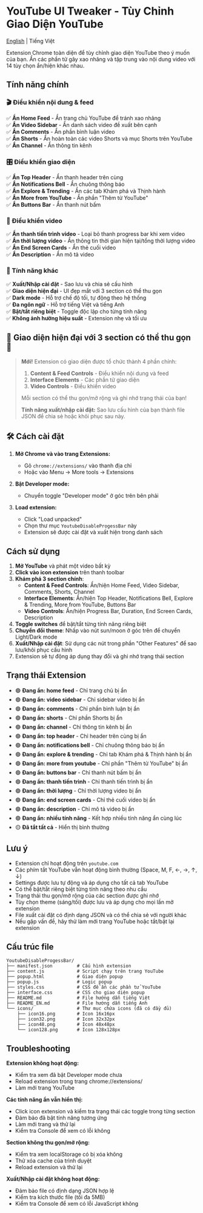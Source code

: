 # YouTube UI Tweaker - Tùy Chỉnh Giao Diện YouTube

[English](README_EN.md) | Tiếng Việt

Extension Chrome toàn diện để tùy chỉnh giao diện YouTube theo ý muốn của bạn. Ẩn các phần tử gây xao nhãng và tập trung vào nội dung video với 14 tùy chọn ẩn/hiện khác nhau.

## Tính năng chính

### 🎬 Điều khiển nội dung & feed
✅ **Ẩn Home Feed** - Ẩn trang chủ YouTube để tránh xao nhãng <br>
✅ **Ẩn Video Sidebar** - Ẩn danh sách video đề xuất bên cạnh <br>
✅ **Ẩn Comments** - Ẩn phần bình luận video <br>
✅ **Ẩn Shorts** - Ẩn hoàn toàn các video Shorts và mục Shorts trên YouTube <br>
✅ **Ẩn Channel** - Ẩn thông tin kênh <br>

### 🎛️ Điều khiển giao diện
✅ **Ẩn Top Header** - Ẩn thanh header trên cùng <br>
✅ **Ẩn Notifications Bell** - Ẩn chuông thông báo <br>
✅ **Ẩn Explore & Trending** - Ẩn các tab Khám phá và Thịnh hành <br>
✅ **Ẩn More from YouTube** - Ẩn phần "Thêm từ YouTube" <br>
✅ **Ẩn Buttons Bar** - Ẩn thanh nút bấm <br>

### 🎥 Điều khiển video
✅ **Ẩn thanh tiến trình video** - Loại bỏ thanh progress bar khi xem video <br>
✅ **Ẩn thời lượng video** - Ẩn thông tin thời gian hiện tại/tổng thời lượng video <br>
✅ **Ẩn End Screen Cards** - Ẩn thẻ cuối video <br>
✅ **Ẩn Description** - Ẩn mô tả video <br>

### 🔧 Tính năng khác
✅ **Xuất/Nhập cài đặt** - Sao lưu và chia sẻ cấu hình <br>
✅ **Giao diện hiện đại** - UI đẹp mắt với 3 section có thể thu gọn <br>
✅ **Dark mode** - Hỗ trợ chế độ tối, tự động theo hệ thống <br>
✅ **Đa ngôn ngữ** - Hỗ trợ tiếng Việt và tiếng Anh <br>
✅ **Bật/tắt riêng biệt** - Toggle độc lập cho từng tính năng <br>
✅ **Không ảnh hưởng hiệu suất** - Extension nhẹ và tối ưu <br>

## 🌟 Giao diện hiện đại với 3 section có thể thu gọn 🌟

> **Mới!** Extension có giao diện được tổ chức thành 4 phần chính:
>
> 1. **Content & Feed Controls** - Điều khiển nội dung và feed
> 2. **Interface Elements** - Các phần tử giao diện
> 3. **Video Controls** - Điều khiển video
>
> Mỗi section có thể thu gọn/mở rộng và ghi nhớ trạng thái của bạn!
>
> **Tính năng xuất/nhập cài đặt:** Sao lưu cấu hình của bạn thành file JSON để chia sẻ hoặc khôi phục sau này.

## 🛠 Cách cài đặt

1. **Mở Chrome và vào trang Extensions:**
   - Gõ `chrome://extensions/` vào thanh địa chỉ
   - Hoặc vào Menu → More tools → Extensions

2. **Bật Developer mode:**
   - Chuyển toggle "Developer mode" ở góc trên bên phải

3. **Load extension:**
   - Click "Load unpacked"
   - Chọn thư mục `YoutubeDisableProgessBar` này
   - Extension sẽ được cài đặt và xuất hiện trong danh sách

## Cách sử dụng

1. **Mở YouTube** và phát một video bất kỳ
2. **Click vào icon extension** trên thanh toolbar
3. **Khám phá 3 section chính**:
   - **Content & Feed Controls**: Ẩn/hiện Home Feed, Video Sidebar, Comments, Shorts, Channel
   - **Interface Elements**: Ẩn/hiện Top Header, Notifications Bell, Explore & Trending, More from YouTube, Buttons Bar
   - **Video Controls**: Ẩn/hiện Progress Bar, Duration, End Screen Cards, Description
4. **Toggle switches** để bật/tắt từng tính năng riêng biệt
5. **Chuyển đổi theme**: Nhấp vào nút sun/moon ở góc trên để chuyển Light/Dark mode
6. **Xuất/Nhập cài đặt**: Sử dụng các nút trong phần "Other Features" để sao lưu/khôi phục cấu hình
7. Extension sẽ tự động áp dụng thay đổi và ghi nhớ trạng thái section

## Trạng thái Extension

- 🟢 **Đang ẩn: home feed** - Chỉ trang chủ bị ẩn
- 🟢 **Đang ẩn: video sidebar** - Chỉ sidebar video bị ẩn
- 🟢 **Đang ẩn: comments** - Chỉ phần bình luận bị ẩn
- 🟢 **Đang ẩn: shorts** - Chỉ phần Shorts bị ẩn
- 🟢 **Đang ẩn: channel** - Chỉ thông tin kênh bị ẩn
- 🟢 **Đang ẩn: top header** - Chỉ header trên cùng bị ẩn
- 🟢 **Đang ẩn: notifications bell** - Chỉ chuông thông báo bị ẩn
- 🟢 **Đang ẩn: explore & trending** - Chỉ tab Khám phá & Thịnh hành bị ẩn
- 🟢 **Đang ẩn: more from youtube** - Chỉ phần "Thêm từ YouTube" bị ẩn
- 🟢 **Đang ẩn: buttons bar** - Chỉ thanh nút bấm bị ẩn
- 🟢 **Đang ẩn: thanh tiến trình** - Chỉ thanh tiến trình bị ẩn
- 🟢 **Đang ẩn: thời lượng** - Chỉ thời lượng video bị ẩn
- 🟢 **Đang ẩn: end screen cards** - Chỉ thẻ cuối video bị ẩn
- 🟢 **Đang ẩn: description** - Chỉ mô tả video bị ẩn
- 🟢 **Đang ẩn: nhiều tính năng** - Kết hợp nhiều tính năng ẩn cùng lúc
- 🟡 **Đã tắt tất cả** - Hiển thị bình thường

## Lưu ý

- Extension chỉ hoạt động trên `youtube.com`
- Các phím tắt YouTube vẫn hoạt động bình thường (Space, M, F, ←, →, ↑, ↓)
- Settings được lưu tự động và áp dụng cho tất cả tab YouTube
- Có thể bật/tắt riêng biệt từng tính năng theo nhu cầu
- Trạng thái thu gọn/mở rộng của các section được ghi nhớ
- Tùy chọn theme (sáng/tối) được lưu và áp dụng cho mọi lần mở extension
- File xuất cài đặt có định dạng JSON và có thể chia sẻ với người khác
- Nếu gặp vấn đề, hãy thử làm mới trang YouTube hoặc tắt/bật lại extension

## Cấu trúc file

```
YoutubeDisableProgessBar/
├── manifest.json         # Cấu hình extension
├── content.js            # Script chạy trên trang YouTube
├── popup.html            # Giao diện popup
├── popup.js              # Logic popup
├── styles.css            # CSS để ẩn các phần tử YouTube
├── interface.css         # CSS cho giao diện popup
├── README.md             # File hướng dẫn tiếng Việt
├── README_EN.md          # File hướng dẫn tiếng Anh
└── icons/                # Thư mục chứa icons (đã có đầy đủ)
    ├── icon16.png        # Icon 16x16px
    ├── icon32.png        # Icon 32x32px
    ├── icon48.png        # Icon 48x48px
    └── icon128.png       # Icon 128x128px
```

## Troubleshooting

**Extension không hoạt động:**
- Kiểm tra xem đã bật Developer mode chưa
- Reload extension trong trang chrome://extensions/
- Làm mới trang YouTube

**Các tính năng ẩn vẫn hiển thị:**
- Click icon extension và kiểm tra trạng thái các toggle trong từng section
- Đảm bảo đã bật tính năng tương ứng
- Làm mới trang và thử lại
- Kiểm tra Console để xem có lỗi không

**Section không thu gọn/mở rộng:**
- Kiểm tra xem localStorage có bị xóa không
- Thử xóa cache của trình duyệt
- Reload extension và thử lại

**Xuất/Nhập cài đặt không hoạt động:**
- Đảm bảo file có định dạng JSON hợp lệ
- Kiểm tra kích thước file (tối đa 5MB)
- Kiểm tra Console để xem có lỗi JavaScript không
